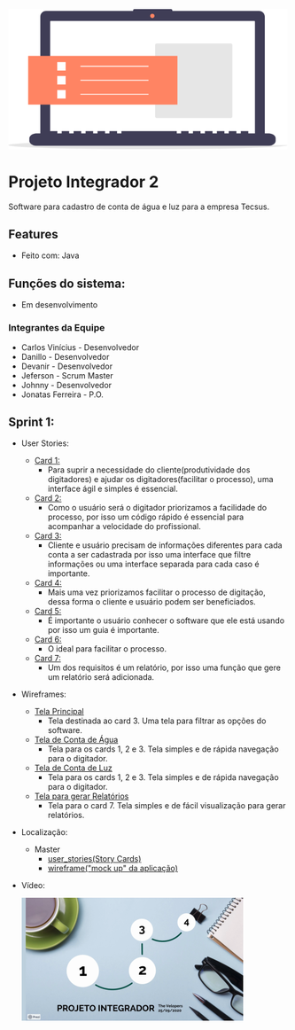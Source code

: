 <img src="img/icone_pi.png" >

# Projeto Integrador 2

Software para cadastro de conta de água e luz para a empresa Tecsus.

## Features

- Feito com: Java

## Funções do sistema:

- Em desenvolvimento

### Integrantes da Equipe

- Carlos Vinícius - Desenvolvedor
- Danillo - Desenvolvedor
- Devanir - Desenvolvedor
- Jeferson - Scrum Master
- Johnny - Desenvolvedor
- Jonatas Ferreira - P.O.

## Sprint 1:

- User Stories:
  - <a href="https://raw.githubusercontent.com/jef771/Projeto_Integrador_2/master/user_stories/UserStorie-1.JPG">Card 1: </a>
    - Para suprir a necessidade do cliente(produtividade dos digitadores) e ajudar os digitadores(facilitar o processo), uma interface ágil e simples é essencial.
  - <a href="https://raw.githubusercontent.com/jef771/Projeto_Integrador_2/master/user_stories/UserStorie-2.JPG">Card 2: </a>
    - Como o usuário será o digitador priorizamos a facilidade do processo, por isso um código rápido é essencial para acompanhar a velocidade do profissional.
  - <a href="https://raw.githubusercontent.com/jef771/Projeto_Integrador_2/master/user_stories/UserStorie-3.JPG">Card 3: </a>
    - Cliente e usuário precisam de informações diferentes para cada conta a ser cadastrada por isso uma interface que filtre informações ou uma interface separada para cada caso é importante.
  - <a href="https://raw.githubusercontent.com/jef771/Projeto_Integrador_2/master/user_stories/UserStorie-4.JPG">Card 4: </a>
    - Mais uma vez priorizamos facilitar o processo de digitação, dessa forma o cliente e usuário podem ser beneficiados.
  - <a href="https://raw.githubusercontent.com/jef771/Projeto_Integrador_2/master/user_stories/UserStorie-5.JPG">Card 5: </a>
    - É importante o usuário conhecer o software que ele está usando por isso um guia é importante.
  - <a href="https://raw.githubusercontent.com/jef771/Projeto_Integrador_2/master/user_stories/UserStorie-6.JPG">Card 6: </a>
    - O ideal para facilitar o processo.
  - <a href="https://raw.githubusercontent.com/jef771/Projeto_Integrador_2/master/user_stories/UserStorie-7.JPG">Card 7: </a>
    - Um dos requisitos é um relatório, por isso uma função que gere um relatório será adicionada.

- Wireframes:
  - <a href="https://raw.githubusercontent.com/jef771/Projeto_Integrador_2/master/wireframe/JanelaPrincipal.png">Tela Principal</a>
    - Tela destinada ao card 3. Uma tela para filtrar as opções do software.
  - <a href="https://raw.githubusercontent.com/jef771/Projeto_Integrador_2/master/wireframe/ContaAgua.png">Tela de Conta de Água</a>
    - Tela para os cards 1, 2 e 3. Tela simples e de rápida navegação para o digitador.
  - <a href="https://raw.githubusercontent.com/jef771/Projeto_Integrador_2/master/wireframe/ContaLuz.png">Tela de Conta de Luz</a>
    - Tela para os cards 1, 2 e 3. Tela simples e de rápida navegação para o digitador.
  - <a href="https://raw.githubusercontent.com/jef771/Projeto_Integrador_2/master/wireframe/ContaPesquisa.png">Tela para gerar Relatórios</a>
    - Tela para o card 7. Tela simples e de fácil visualização para gerar relatórios.
- Localização:
  - Master
    - <a href="https://github.com/jef771/Projeto_Integrador_2/tree/master/user_stories">user_stories(Story Cards)</a>
    - <a href="https://github.com/jef771/Projeto_Integrador_2/tree/master/wireframe">wireframe("mock up" da aplicação)</a>

- Vídeo:

  <a href="https://www.loom.com/share/e085cb7650184d1399aeca950f3490ed">
    <img src="img/video_icon.png" >
  </a> 
